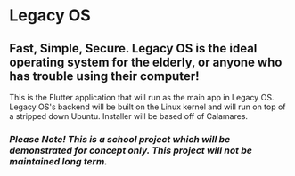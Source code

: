 <b><h1>Legacy OS</h1></b>
<h2>Fast, Simple, Secure. Legacy OS is the ideal operating system for the elderly, or anyone who has trouble using their computer!</h2>  
<p>This is the Flutter application that will run as the main app in Legacy OS. Legacy OS's backend will be built on the Linux kernel and will run on top of a stripped down Ubuntu. Installer will be based off of Calamares.</p>

<h3><em><b>Please Note!</b> This is a school project which will be demonstrated for concept only. This project will not be maintained long term.</em></h3>
